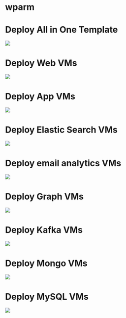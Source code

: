 # wparm

# Deploy All in One Template
<a href="https://portal.azure.com/#create/Microsoft.Template/uri/https%3A%2F%2Fraw.githubusercontent.com%2Fashisa%2Fwparm%2Fmaster%2Fallinfra.json" target="_blank">
    <img src="http://azuredeploy.net/deploybutton.png"/>
</a>


# Deploy Web VMs
<a href="https://portal.azure.com/#create/Microsoft.Template/uri/https%3A%2F%2Fraw.githubusercontent.com%2Fashisa%2Fwparm%2Fmaster%2Fwebvm.json" target="_blank">
    <img src="http://azuredeploy.net/deploybutton.png"/>
</a>

# Deploy App VMs
<a href="https://portal.azure.com/#create/Microsoft.Template/uri/https%3A%2F%2Fraw.githubusercontent.com%2Fashisa%2Fwparm%2Fmaster%2Fappvm.json" target="_blank">
    <img src="http://azuredeploy.net/deploybutton.png"/>
</a>

# Deploy Elastic Search VMs
<a href="https://portal.azure.com/#create/Microsoft.Template/uri/https%3A%2F%2Fraw.githubusercontent.com%2Fashisa%2Fwparm%2Fmaster%2Felastic.json" target="_blank">
    <img src="http://azuredeploy.net/deploybutton.png"/>
</a>

# Deploy email analytics VMs
<a href="https://portal.azure.com/#create/Microsoft.Template/uri/https%3A%2F%2Fraw.githubusercontent.com%2Fashisa%2Fwparm%2Fmaster%2Femail.json" target="_blank">
    <img src="http://azuredeploy.net/deploybutton.png"/>
</a>

# Deploy Graph VMs
<a href="https://portal.azure.com/#create/Microsoft.Template/uri/https%3A%2F%2Fraw.githubusercontent.com%2Fashisa%2Fwparm%2Fmaster%2Fgraph.json" target="_blank">
    <img src="http://azuredeploy.net/deploybutton.png"/>
</a>

# Deploy Kafka VMs
<a href="https://portal.azure.com/#create/Microsoft.Template/uri/https%3A%2F%2Fraw.githubusercontent.com%2Fashisa%2Fwparm%2Fmaster%2Fkafka.json" target="_blank">
    <img src="http://azuredeploy.net/deploybutton.png"/>
</a>

# Deploy Mongo VMs
<a href="https://portal.azure.com/#create/Microsoft.Template/uri/https%3A%2F%2Fraw.githubusercontent.com%2Fashisa%2Fwparm%2Fmaster%2Fmongo.json" target="_blank">
    <img src="http://azuredeploy.net/deploybutton.png"/>
</a>

# Deploy MySQL VMs
<a href="https://portal.azure.com/#create/Microsoft.Template/uri/https%3A%2F%2Fraw.githubusercontent.com%2Fashisa%2Fwparm%2Fmaster%2Fmysql.json" target="_blank">
    <img src="http://azuredeploy.net/deploybutton.png"/>
</a>

